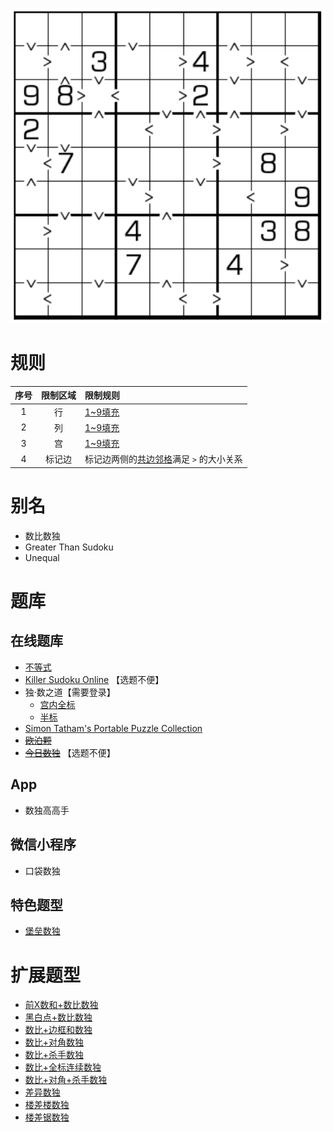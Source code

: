 ![](../../../images/sudoku/数比数独.png)

# 规则

| 序号  | 限制区域 | 限制规则                     |
|:---:|:----:|:-------------------------|
|  1  |  行   | [1~9填充]                  |
|  2  |  列   | [1~9填充]                  |
|  3  |  宫   | [1~9填充]                  |
|  4  | 标记边  | 标记边两侧的[共边邻格]满足 `>` 的大小关系 |

# 别名

- 数比数独
- Greater Than Sudoku
- Unequal

# 题库

## 在线题库

- [不等式](https://cn.puzzle-futoshiki.com/futoshiki-9x9-hard/)
- [Killer Sudoku Online](https://www.killersudokuonline.com/archives.html#GreaterThanSudoku) 【选题不便】
- 独·数之道【需要登录】
    - [宫内全标](http://www.sudokufans.org.cn/lx/game.index.php?type=gt9)
    - [半标](http://www.sudokufans.org.cn/lx/game.index.php?type=gt2)
- [Simon Tatham's Portable Puzzle Collection](https://www.chiark.greenend.org.uk/~sgtatham/puzzles/js/unequal.html)
- ~~[欧泊颗]~~
- ~~[今日数独]~~ 【选题不便】

## App

- 数独高高手

## 微信小程序

- 口袋数独

## 特色题型

- [堡垒数独](堡垒数独.md)

# 扩展题型

- [前X数和+数比数独](../混合类/前X数和+数比数独.md)
- [黑白点+数比数独](../混合类/黑白点+数比数独.md)
- [数比+边框和数独](../混合类/数比+边框和数独.md)
- [数比+对角数独](../混合类/数比+对角数独.md)
- [数比+杀手数独](../混合类/数比+杀手数独.md)
- [数比+全标连续数独](../混合类/数比+全标连续数独.md)
- [数比+对角+杀手数独](../混合类/数比+对角+杀手数独.md)
- [差异数独](../混合类/差异数独.md)
- [楼差楼数独](../混合类/楼差楼数独.md)
- [楼差锯数独](../混合类/楼差锯数独.md)

[1~9填充]: ../../../rules.md#1~9填充

[共边邻格]: ../../../rules.md#共边邻格

[欧泊颗]: https://www.oubk.com/sudoku/GTSudoku-3x3-0.html?level=5

[今日数独]: https://cn.sudoku.today/g-greater-than-sudoku/
